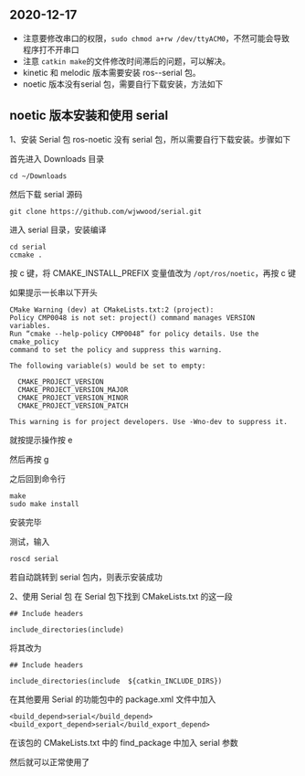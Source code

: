 ## 2020-12-17

- 注意要修改串口的权限，`sudo chmod a+rw /dev/ttyACM0`，不然可能会导致程序打不开串口
- 注意 `catkin make`的文件修改时间滞后的问题，可以解决。
- kinetic 和 melodic 版本需要安装 ros-<distro>-serial 包。
- noetic 版本没有serial 包，需要自行下载安装，方法如下

## noetic 版本安装和使用 serial

1、安装 Serial 包
ros-noetic 没有 serial 包，所以需要自行下载安装。步骤如下

首先进入 Downloads 目录

```
cd ~/Downloads
```

然后下载 serial 源码

```
git clone https://github.com/wjwwood/serial.git
```

进入 serial 目录，安装编译

```
cd serial
ccmake .
```

按 c 键，将 CMAKE_INSTALL_PREFIX 变量值改为 `/opt/ros/noetic`，再按 c 键

如果提示一长串以下开头

```
CMake Warning (dev) at CMakeLists.txt:2 (project):
Policy CMP0048 is not set: project() command manages VERSION variables.
Run “cmake --help-policy CMP0048” for policy details. Use the cmake_policy
command to set the policy and suppress this warning.

The following variable(s) would be set to empty:

  CMAKE_PROJECT_VERSION
  CMAKE_PROJECT_VERSION_MAJOR
  CMAKE_PROJECT_VERSION_MINOR
  CMAKE_PROJECT_VERSION_PATCH

This warning is for project developers. Use -Wno-dev to suppress it.
```

就按提示操作按 e

然后再按 g

之后回到命令行

```
make
sudo make install
```

安装完毕

测试，输入

```
roscd serial
```

若自动跳转到 serial 包内，则表示安装成功

2、使用 Serial 包
在 Serial 包下找到 CMakeLists.txt 的这一段

```
## Include headers

include_directories(include)
```

将其改为

```
## Include headers

include_directories(include  ${catkin_INCLUDE_DIRS})
```


在其他要用 Serial 的功能包中的 package.xml 文件中加入

```
<build_depend>serial</build_depend>
<build_export_depend>serial</build_export_depend>
```

在该包的 CMakeLists.txt 中的 find_package 中加入 serial 参数

然后就可以正常使用了
